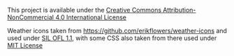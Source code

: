 This project is available under the [Creative Commons Attribution-NonCommercial 4.0 International License](https://creativecommons.org/licenses/by-nc/4.0/)

Weather icons taken from https://github.com/erikflowers/weather-icons and used under [SIL OFL 1.1](http://scripts.sil.org/OFL), with some CSS also taken from there used under [MIT License](http://opensource.org/licenses/mit-license.html)

